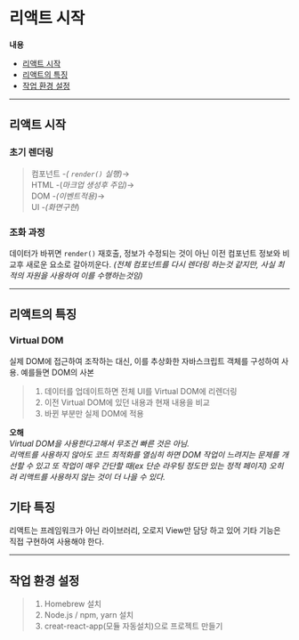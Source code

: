 # 리액트 시작

**내용**

- [리액트 시작](#리액트-시작)
- [리액트의 특징](#리액트의-특징)
- [작업 환경 설정](#작업-환경-설정)

---

## 리액트 시작

### 초기 렌더링

> 컴포넌트 -_( `render()` 실행)_->  
> HTML -(_마크업 생성후 주입)_->  
> DOM -_(이벤트적용)_->  
> UI -_(화면구현_)

### 조화 과정

데이터가 바뀌면 `render()` 재호출, 정보가 수정되는 것이 아닌 이전 컴포넌트 정보와 비교후 새로운 요소로 갈아끼운다.
_(전체 컴포넌트를 다시 렌더링 하는것 같지만, 사실 최적의 자원을 사용하여 이를 수행하는것임)_

---

## 리액트의 특징

### Virtual DOM

실제 DOM에 접근하여 조작하는 대신, 이를 추상화한 자바스크립트 객체를 구성하여 사용. 예를들면 DOM의 사본

> 1.  데이터를 업데이트하면 전체 UI를 Virtual DOM에 리렌더링
> 2.  이전 Virtual DOM에 있던 내용과 현재 내용을 비교
> 3.  바뀐 부분만 실제 DOM에 적용

**오해**  
_Virtual DOM을 사용한다고해서 무조건 빠른 것은 아님.  
리액트를 사용하지 않아도 코드 최적화를 열심히 하면 DOM 작업이 느려지는 문제를 개선할 수 있고 또 작업이 매우 간단할 때(ex 단순 라우팅 정도만 있는 정적 페이지) 오히려 리액트를 사용하지 않는 것이 더 나을 수 있다._

## 기타 특징

리액트는 프레임워크가 아닌 라이브러리, 오로지 View만 담당 하고 있어 기타 기능은 직접 구현하여 사용해야 한다.

---

## 작업 환경 설정

> 1.  Homebrew 설치
> 2.  Node.js / npm, yarn 설치
> 3.  creat-react-app(모듈 자동설치)으로 프로젝트 만들기
